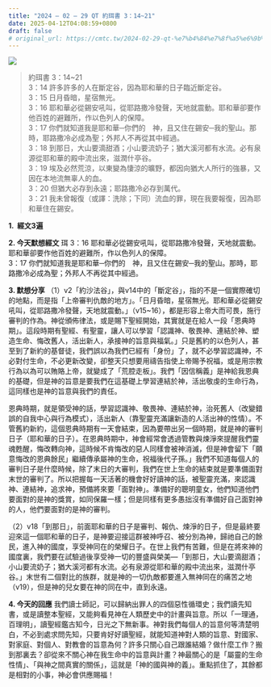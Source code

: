 ```yaml
---
title: "2024 – 02 – 29 QT 約珥書 3：14~21"
date: 2025-04-12T04:08:59+0800
draft: false
# original_url: https://cmtc.tw/2024-02-29-qt-%e7%b4%84%e7%8f%a5%e6%9b%b8-3%ef%bc%9a1421
---
```


![](/images/qt.jpg)
> 約珥書 3：14\~21  
> 3：14 許多許多的人在斷定谷，因為耶和華的日子臨近斷定谷。  
> 3：15 日月昏暗，星宿無光。  
> 3：16 耶和華必從錫安吼叫，從耶路撒冷發聲，天地就震動。耶和華卻要作他百姓的避難所，作以色列人的保障。  
> 3：17 你們就知道我是耶和華─你們的　神，且又住在錫安─我的聖山。那時，耶路撒冷必成為聖；外邦人不再從其中經過。  
> 3：18 到那日，大山要滴甜酒；小山要流奶子；猶大溪河都有水流。必有泉源從耶和華的殿中流出來，滋潤什亭谷。  
> 3：19 埃及必然荒涼，以東變為悽涼的曠野，都因向猶大人所行的強暴，又因在本地流無辜人的血。  
> 3：20 但猶大必存到永遠；耶路撒冷必存到萬代。  
> 3：21 我未曾報復（或譯：洗除；下同）流血的罪，現在我要報復，因為耶和華住在錫安。

**1.  經文3遍**

**2. 今天默想經文**
珥 3：16 耶和華必從錫安吼叫，從耶路撒冷發聲，天地就震動。耶和華卻要作他百姓的避難所，作以色列人的保障。  
3：17 你們就知道我是耶和華─你們的　神，且又住在錫安─我的聖山。那時，耶路撒冷必成為聖；外邦人不再從其中經過。

**3. 默想分享**
（1）v2「約沙法谷」，與v14中的「斷定谷」，指的不是一個實際確切的地點，而是指「上帝審判仇敵的地方」。「日月昏暗，星宿無光。耶和華必從錫安吼叫，從耶路撒冷發聲，天地就震動。」（v15\~16），都是形容上帝大而可畏，施行審判的作為。神從頒佈律法，或是賜下聖經開始，其實就是在給人一段「恩典時期」。這段時期有聖經、有聖靈，讓人可以學習「認識神、敬畏神、連結於神、塑造生命、悔改舊人，活出新人，承接神的旨意與福氣。」只是舊約的以色列人，甚至到了新約的基督徒，我們誤以為我們已經有「身份」了，就不必學習認識神，不必對付生命，不必更新改變，卻整天只想要用禱告指使上帝賜予祝福，或是用宗教行為以為可以賄賂上帝，就變成了「荒腔走板」。我們「因信稱義」是神給我恩典的基礎，但是神的旨意是要我們在這基礎上學習連結於神，活出敬虔的生命行為，這同樣也是神的旨意與我們的責任。

恩典時期，就是領受神的話，學習認識神、敬畏神、連結於神，治死舊人（改變錯誤的自我中心與行為模式），活出新人（靠聖靈充滿讓新造的人活出神的性情）。不管舊約新約，這個恩典時期有一天會結束，因為要帶出另一個時期，就是神的審判日子（耶和華的日子）。在恩典時期中，神會經常會透過管教與煉淨來提醒我們靈魂甦醒，悔改轉向神，這時候不肯悔改的惡人同樣會被神消滅，但是神會留下「願意悔改的恩典餘民」繼續傳承屬神的生命，祝福後代子孫。」我們不知道每個人的審判日子是什麼時候，除了末日的大審判，我們在世上生命的結束就是要準備面對末世的審判了。所以把握每一天活著的機會好好讀神的話，被聖靈充滿，來認識神、連結神，追求神，預備將來要「面對神」。準備好的聰明童女，他們知道他們要面對的是神的獎賞，如同保羅一樣；但是同樣有更多愚拙沒有準備好自己面對神的人，他們要面對的是神的審判。

（2）v18「到那日」，前面耶和華的日子是審判、報仇、煉淨的日子，但是最終要迎來這一個耶和華的日子，是神要迎接這群被神呼召、被分別為神，歸祂自己的餘民，進入神的國度，享受神同在的榮耀日子。在世上我們有苦難，但是在將來神的國度裏，我們要在試驗過後享受神一切的豐盛與榮美—「到那日，大山要滴甜酒；小山要流奶子；猶大溪河都有水流。必有泉源從耶和華的殿中流出來，滋潤什亭谷。」末世有二個對比的族群，就是神的一切仇敵都要進入無神同在的痛苦之地（v19），但是神的兒女要在神的同在中，直到永遠。

**4. 今天的回應**
我們讀士師記，可以歸納出罪人的四個惡性循環史；我們讀先知書，或是讀整本聖經，又能夠看見神在人類歷史中的計畫與旨意。所以「一理通，百理明」，讀聖經鑑古知今，日光之下無新事。神對我們每個人的旨意何等清楚明白，不必到處求問先知，只要肯好好讀聖經，就能知道神對人類的旨意、對國家、對家庭、對個人、對教會的旨意為何？許多只關心自己跟誰結婚？做什麼工作？搬到那裏去？卻從來不關心神在我生命中的旨意與計畫？神最關心的是「屬靈的生命性情」、「與神之間真實的關係」，這就是「神的國與神的義」。重點抓住了，其餘都是相對的小事，神必會供應賜福！
